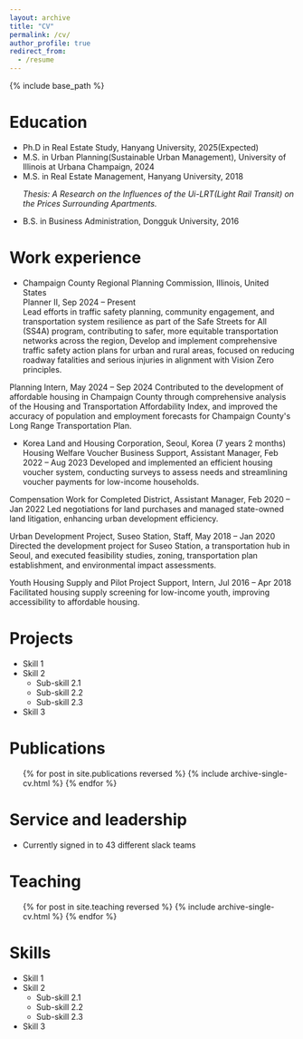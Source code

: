 ```yaml
---
layout: archive
title: "CV"
permalink: /cv/
author_profile: true
redirect_from:
  - /resume
---
```


{% include base_path %}

Education
======
* Ph.D in Real Estate Study, Hanyang University, 2025(Expected)
* M.S. in Urban Planning(Sustainable Urban Management), University of Illinois at Urbana Champaign, 2024
* M.S. in Real Estate Management, Hanyang University, 2018<br><p><em>Thesis: A Research on the Influences of the Ui-LRT(Light Rail Transit) on the Prices Surrounding Apartments.</em></p>
* B.S. in Business Administration, Dongguk University, 2016

Work experience
======
*	Champaign County Regional Planning Commission, Illinois, United States<br>
Planner II, Sep 2024 – Present<br>
Lead efforts in traffic safety planning, community engagement, and transportation system resilience as part of the Safe Streets for All (SS4A) program, contributing to safer, more equitable transportation networks across the region, Develop and implement comprehensive traffic safety action plans for urban and rural areas, focused on reducing roadway fatalities and serious injuries in alignment with Vision Zero principles.

Planning Intern, May 2024 – Sep 2024
Contributed to the development of affordable housing in Champaign County through comprehensive analysis of the Housing and Transportation Affordability Index, and improved the accuracy of population and employment forecasts for Champaign County's Long Range Transportation Plan.

*	Korea Land and Housing Corporation, Seoul, Korea (7 years 2 months)
Housing Welfare Voucher Business Support, Assistant Manager, Feb 2022 – Aug 2023
Developed and implemented an efficient housing voucher system, conducting surveys to assess needs and streamlining voucher payments for low-income households.

Compensation Work for Completed District, Assistant Manager, Feb 2020 – Jan 2022
Led negotiations for land purchases and managed state-owned land litigation, enhancing urban development efficiency.

Urban Development Project, Suseo Station, Staff, May 2018 – Jan 2020
Directed the development project for Suseo Station, a transportation hub in Seoul, and executed feasibility studies, zoning, transportation plan establishment, and environmental impact assessments.

Youth Housing Supply and Pilot Project Support, Intern, Jul 2016 – Apr 2018
Facilitated housing supply screening for low-income youth, improving accessibility to affordable housing.

Projects
======
* Skill 1
* Skill 2
  * Sub-skill 2.1
  * Sub-skill 2.2
  * Sub-skill 2.3
* Skill 3
  

Publications
======
  <ul>{% for post in site.publications reversed %}
    {% include archive-single-cv.html %}
  {% endfor %}</ul>

Service and leadership
======
* Currently signed in to 43 different slack teams

Teaching
======
  <ul>{% for post in site.teaching reversed %}
    {% include archive-single-cv.html %}
  {% endfor %}</ul>
  
Skills
======
* Skill 1
* Skill 2
  * Sub-skill 2.1
  * Sub-skill 2.2
  * Sub-skill 2.3
* Skill 3
